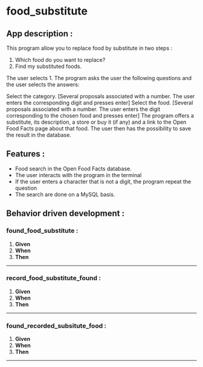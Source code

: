 # food_substitute

## App description :
This program allow you to replace food by substitute in two steps : 
1. Which food do you want to replace?
2. Find my substituted foods.

The user selects 1. The program asks the user the following questions and the user selects the answers:

Select the category. [Several proposals associated with a number. The user enters the corresponding digit and presses enter]
Select the food. [Several proposals associated with a number. The user enters the digit corresponding to the chosen food and presses enter]
The program offers a substitute, its description, a store or buy it (if any) and a link to the Open Food Facts page about that food.
The user then has the possibility to save the result in the database.

## Features : 
* Food search in the Open Food Facts database.
* The user interacts with the program in the terminal
* If the user enters a character that is not a digit, the program repeat the question
* The search are done on a MySQL basis.

## Behavior driven development :

### found_food_substitute :

1. **Given** 
2. **When**
3. **Then**
---

### record_food_substitute_found :

1. **Given** 
2. **When**
3. **Then**
---

### found_recorded_subsitute_food :

1. **Given** 
2. **When**
3. **Then**
---